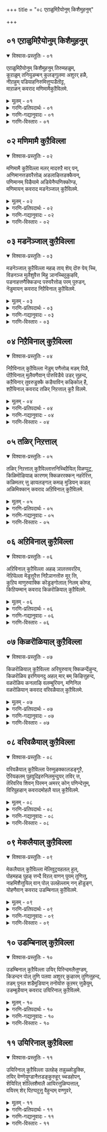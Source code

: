 +++
title = "०८ एऱाळुमिऱैयोनुम् किशैमुहनुम्"

+++


## ०१ एऱाळुमिऱैयोनुम् किशैमुहनुम्

<details open><summary>विश्वास-प्रस्तुतिः - ०१</summary>

एऱाळुमिऱैयोनुम् किशैमुहनुम् तिरुमहळुम्,  
कूऱाळुम् तनियुडम्बन् कुलङ्गुलमा अशुरर् हळै,  
नीऱाहुम् पडियाहनिरुमित्तुप्पडैतॊट्ट,  
माऱाळन् कवराद मणिमामैकुऱैविलमे.
</details>

<details><summary>मूलम् - ०१</summary>

एऱाळुमिऱैयोनुम् किशैमुहनुम् तिरुमहळुम्,  
कूऱाळुम् तनियुडम्बन् कुलङ्गुलमा अशुरर् हळै,  
नीऱाहुम् पडियाहनिरुमित्तुप्पडैतॊट्ट,  
माऱाळन् कवराद मणिमामैकुऱैविलमे.
</details>

<details><summary>गरणि-प्रतिपदार्थः - ०१</summary>

एऱु आळुम् इऱैयोनुम् = ऎत्तन्नु वाहनवागि उळ्ळ नायकनू,तिशै मुहनुम् = दिक्कुगळिगॆ मुखगळुळ्ळवनू, तिरुमहळुम् = लक्ष्मीदेवियू, कूऱु = भागमाडिकॊण्डन्तॆ, आळुम् = निर्वाहमाडुव, तनि उडम्बन् = परिपूर्णवाद \(विलक्षणवाद\) देहवुळ्ळवनु \(रूपवुळ्ळवनु\), कुलम् कुलम् आ = वंशवंशवागि, अशुरर् हळै = असुररन्नु, नीऱाहुम् पडियाह् = बूदियागुवन्तॆ, निरुमित्तु = सङ्कल्पिसि, पडै तॊट्ट = आयुधवन्नु तॊट्टिरुव, माऱु आळन् = \(अवरन्नु\) ऎदुरिसुव सर्वेश्वरन, कवराद = आशिसद, मणिमामै = सुन्दरवाद रूपबण्णगळल्लि, कुऱैवु = कॊरतॆ, इलमे = इल्लदवरागिद्देवॆ. 
</details>

<details><summary>गरणि-गद्यानुवादः - ०१</summary>

ऎत्तन्नु वाहनवागि उळ्ळ नायकनू, दिक्कुगळिगॆ मुखवुळ्ळवनू, लक्ष्मीदेवियू, भागमाडिकॊण्डन्तॆ निर्वहिसुव विलक्षण परिपूर्णस्वरूपियु. वंशवंशवागि असुररन्नु बूदियागुवन्तॆ सङ्कल्पिसि, आयुधवन्नु कॊट्टिरुव, अवरन्नॆदुरिसुव सर्वेश्वरन आशिसिद रूपबण्णगळल्लि कॊरतॆ इल्लदवरागिद्देवॆ. 
</details>

<details><summary>गरणि-विस्तारः - ०१</summary>

इल्लि भगवन्तन अपरूपवाद स्वरूप स्वभावगळन्नु तिळिसुवुदल्लदॆ, अवन अवतार वैशिष्ट्यवन्नू अवुगळ उद्देशवन्नू सूचिसलागुत्तदॆ. 

वृषभवाहननाद शङ्करनिगॆ सर्वेश्वरनु तन्न देहद बलभागवन्ने नीडिद्दानॆ. दिक्कुगळिगॆ मुखविरुववनु चतुर्मुख ब्रह्म, सर्वेश्वरन नाभियल्लि उद्भविसिद कमलद हूविनल्लि ब्रह्मनिगॆ वास, पाल्गडलल्लि कमलद हूविनल्लि हुट्टिद लक्ष्मीदेविगॆ स्वामियु तन्न वक्षदल्ले स्थळमाडिकॊट्टिद्दानॆ. हीगॆ सृष्टिकर्तनाद ब्रह्मनिगू, लयकर्तनाद शिवनिगू, सर्वसम्पत्करियाद लक्ष्मिदेविगू सर्वेश्वरन स्वरूपदल्ले स्थळ. अवन देहवन्नु अवरु भागमाडिकॊण्डु स्वस्थरागि वासिसुत्तारॆ. ऎल्लरन्नू ऒळगॊण्ड अवन रूप अत्यन्त विलक्षणवागि, आकर्षकवागि, परिपूर्णवागिदॆ. 

सर्वेश्वरनु पञ्चदिव्यायुधगळन्नु धरिसिद्दानॆ. पाञ्चजन्यवॆम्ब शङ्ख, सुदर्शनवॆम्ब चक्र, कौमोदकी ऎम्ब गदॆ, नन्दक ऎम्ब खड्ग, मत्तु शार्ज्गवॆम्ब बिल्लु – इवे आ पञ्चायुधगळु, दुष्टराद असुरर कुलवन्ने बुडमट्ट नाशमाडुवुदे उद्देश. 

दुष्टनिग्रहक्कागि भगवन्तनु नानारूपगळन्नु धरिसिदनु. अवुगळॆल्लवू आश्चर्याद्भुत विषयगळिन्द \(प्रसङ्गगळिन्द\) तुम्बि मॆरॆयुत्तवॆ. सर्वेश्वरन रूपवन्नू बण्णवन्नू ई कारणदिन्दले इदे ऎन्दु हेळुवुदक्कॆ आगुवुदिल्ल. अवनु समयक्कॆ तक्कन्तॆ अवतरिसिद रूपगळू आशिसिद बण्णगळू हेरळवागिवॆ. अवक्कॆ याव कॊरतॆयू इल्ल.
</details>

## ०२ मणिमामै कुऱैविल्ला

<details open><summary>विश्वास-प्रस्तुतिः - ०२</summary>

मणिमामै कुऱैविल्ला मलर् मादरुऱै मार् पन्,  
अणिमानत्तडवरैत्तोळ् अडलाऴित्तडक्कैयन्,  
पणिमानम् पिऴैयामे अडियेनैप्पणिक्कॊण्ड,  
मणिमायन् कवराद मडनॆञ्जाल् कुऱैविलमे.
</details>

<details><summary>मूलम् - ०२</summary>

मणिमामै कुऱैविल्ला मलर् मादरुऱै मार् पन्,  
अणिमानत्तडवरैत्तोळ् अडलाऴित्तडक्कैयन्,  
पणिमानम् पिऴैयामे अडियेनैप्पणिक्कॊण्ड,  
मणिमायन् कवराद मडनॆञ्जाल् कुऱैविलमे.
</details>

<details><summary>गरणि-प्रतिपदार्थः - ०२</summary>

मणि = हॊळॆयुव \(सुन्दरवाद\), मामै = रूपबण्णगळिगॆ, कुऱैवु = कडमॆ, इल्ला = इल्लद, मलर् मादर् = हूविनल्लि, हुट्टिद लक्ष्मीदेवियु, उऱै = वासिसुव, मार् पन् = ऎदॆयुळ्ळवनू, अणि = सुन्दरवागि, मानम् = घनतॆगॆ तक्क, तड = दीर्घवाद, वरै = \(बॆट्टवाद हागॆ\) बलिष्ठवाद,तोळ् = तोळुगळुळ्ळवनू, अडल् आऴि = तीक्ष्णवाद \(समर्थवाद\) चक्रायुधवन्नुळ्ळ, तड = दॊड्ड \(विशालवाद\), कैयन् = कैउळ्ळवनू, पणि मानम् = कैङ्कर्यकार्यवु, पिऴैयामे = तप्पदहागॆ, अडियेनै = दासनन्नु \(नन्नन्नु\), पणिक्कॊण्डु = किङ्करनन्नागि माडिकॊण्डु, मणिमायन् = बॆळगुव आश्चर्यकारियन्नु \(सर्वेश्वरनन्नु\), कवराद = आशिसद, मद = कृत्रिमविल्लद \(शुद्धवाद\), नॆञ्जाल् = मनस्सिनिन्द कूडि, कुऱैवु इलमे = कॊरतॆ इल्लदवरागिद्देवॆ. 
</details>

<details><summary>गरणि-गद्यानुवादः - ०२</summary>

हॊळपु सौन्दर्यगळ रूपबण्णगळिगॆ कॊरतॆयिल्लद हूविनल्लि हुट्टिद लक्ष्मीदेवियु नित्यवासमाडुव ऎदॆयुळ्ळवनू, सुन्दरवू घनतॆगॆ तक्कद्दू दीर्घवू बॆट्टद हागॆ बलिष्ठवाद तोळुगळन्नुळ्ळवनू, तीक्ष्णवाद \(समर्थवाद\) चक्रायुधवन्नुळ्ळ दॊड्ड कैयुळ्ळवनू, \(तनगॆ\) कैङ्कर्यकार्यवु तप्पद हागॆ दासनाद नन्नन्नु किङ्करनन्नागि माडिकॊण्डु बॆळगुव आश्चर्यकारियाद सर्वेश्वरनन्नु आशिसद कृत्रिमविल्लद \(शुद्धवाद\) मनस्सिनिन्द कूडि, कॊरतॆयिल्लदवरागिद्देवॆ. 
</details>

<details><summary>गरणि-विस्तारः - ०२</summary>

“मणिमामै...............मार् बन्” – लक्ष्मीदेवि साक्षात् नित्यसुन्दरि. सुकुमार्‍अ शरीर. हॊळपु तुम्बिद मै. याव रीतियल्लू सौन्दर्यदल्लि कॊरतॆयिल्लद आकॆ नित्यवासमाडलु भगवन्तनु तन्न वक्षस्थळवन्ने अनुकूलमाडि कॊट्टिद्दानॆ. अदू सह सौकुमार्य यौवनगळिन्द तुम्बिदॆ. 

“अणि मानत्तडवरैत्तोळ्” – लक्ष्मीदेविगॆ आश्रयवित्तु आधारवागिरुव भगवन्तन तोळुगळु सुन्दरवू, बलिष्ठवू, दीर्घवू, घनतॆगॆ तक्कवू आगिवॆ. 

“अडलाऴि तडकैयन्” – भगवन्तन कैयल्लि चक्रायुधविदॆ. अदु बलिष्ठवादद्दु. हॊळपुळ्ळद्दु. तीक्ष्णवाद धारॆगळुळ्ळद्दु. अदक्कॆ तक्क भगवन्तन कैगळु शक्तिपूर्णवागि, दॊड्डदागि \(विस्तारवागि\) इवॆ. 

“पणिमानम् पिऴैयामे” – तनगॆ नडॆसबेकाद नित्यकैङ्कर्यगळु चॊक्कवागि नडॆयबेकु. अवक्कॆ याव कॊरतॆयू उण्टागबारदु. आद्दरिन्द ई कॆलसक्कॆ तक्क योग्यराद किङ्कररन्नु भगवन्तनु कृपॆमादि आरिसिकॊळ्ळुत्तानॆ. अवरु तन्नकैङ्कर्य नडॆसलु अवकाशकॊडुत्तानॆ. 

आळ्वाररु हेळुत्तारॆ- लक्ष्मीदेवियु नित्यवास माडलु तक्क ऎदॆयन्नुळ्ळवनू, आकॆयन्नू, तन्न सृष्टियॆल्लवन्नू संरक्षणॆ माडलु तक्क बलिष्ठवू दीर्घवू आद तोळुगळन्नुळ्ळवनू ऎदुराळिगळन्नु निग्रहिसलु तक्क चक्रायुधवन्नुळ्ळवनू, तनगॆ ऒदगबेकाद नित्यकैङ्कर्यगळु तप्पदॆ ऒप्पवागि नडॆसुवन्थ उत्तमवाद किङ्किररन्नुळ्ळवनू आद भगवन्तन गुणगान माडद, अवन कैङ्कर्यमाडद अशुद्धवाद मनस्सन्नु हॊन्ददॆ इरुवुदरिन्द, नमगॆ याव कॊरतॆयू इल्ल.
</details>

## ०३ मडनॆञ्जाल् कुऱैविल्ला

<details open><summary>विश्वास-प्रस्तुतिः - ०३</summary>

मडनॆञ्जाल् कुऱैविल्ला महळ् ताय् शॆय् दॊरु पेय् च्चि,  
विडनञ्ज मुलैशुवैत्त मिहु ञानच्चिऱुकुऴवि,  
पडनाहत्तणैक्किडन्द परुवरैत्तोळ् परम् पुरुडन्,  
नॆडुमायन् कवराद निऱैविनाल् कुऱैविलमे.
</details>

<details><summary>मूलम् - ०३</summary>

मडनॆञ्जाल् कुऱैविल्ला महळ् ताय् शॆय् दॊरु पेय् च्चि,  
विडनञ्ज मुलैशुवैत्त मिहु ञानच्चिऱुकुऴवि,  
पडनाहत्तणैक्किडन्द परुवरैत्तोळ् परम् पुरुडन्,  
नॆडुमायन् कवराद निऱैविनाल् कुऱैविलमे.
</details>

<details><summary>गरणि-प्रतिपदार्थः - ०३</summary>

मडनॆञ्जाल् = अविवेकवाद मनस्सिनिन्द, कुऱैवु इल्ला = याव कॊरतॆयू इल्लदन्तॆ, महळ् ताय् शॆय्दु = तायियन्तॆ वेषधरिसिदवळाद, ऒरु पेय् च्चि = ऒब्ब राक्षसिय, विडम् नञ्जम् = क्रूरविषद, मुलै = मॊलॆयन्नु, शुवैत्त = आशॆयिन्द उण्ड, मिहञानम् = अपरिमितज्ञानद \(परिपूर्णज्ञानद\), शिऱु कुऴवि = हॆडॆबिच्चिद सर्पद, अणै= हासुगॆयल्लि, किडन्द = पवडिसिद, परुवरैत्तोळ् = दॊड्ड बॆट्टद हागिरुव तोळुगळुळ्ळवनू, परम् पुरुडन् = पुरुषोत्तमनॆन्दु प्रसिद्धिपडॆदवनू \(परमपुरुषनू\), नॆडुमायन् = अत्यन्त आश्चर्यकारियन्नु कवराद = आशिसद, निऱैविनाल् = दृडमनस्सिनिन्द \(परिपूर्णतॆयिन्द\), कुऱैवु इलमे = कॊरतॆ इल्लदवरागिद्देवॆ. 
</details>

<details><summary>गरणि-गद्यानुवादः - ०३</summary>

अविवेकवाद मनस्सिनिन्द, याव कॊरतॆयू इल्लदन्तॆ, तायियन्तॆ वेषधरिसिदवळाद ऒब्ब राक्षसिय क्रूर विषद मॊलॆयन्नु बिच्चिद सर्पद हासुगॆयल्लि पवडिसिद दॊड्ड बॆट्टद हागिरुव तोळुगळुळ्ळवनू, पुरुषोत्तमनॆन्दु हॆसरु पडॆदवनू, अत्यन्त आश्चर्यकारियादवनन्नु आशिसद दृढमनस्सिनिन्द कॊरतॆ इल्लदवरागिद्देवॆ. 
</details>

<details><summary>गरणि-विस्तारः - ०३</summary>

“मडनॆञ्जाल्..............कुऴवि’ – ऎम्ब पाशुरदऎरडु सालुगळल्लि ’पूतनि’य वृत्तान्तवन्नुहेळलागुत्तदॆ. इदु भगवन्तन कृष्णावतारद ऒन्दु आश्चर्यकारक प्रसङ्ग. श्रीकृष्णनु इन्नू ऎरडु तिङ्गळ हसुगूसु बन्दळु नन्दगोकुलक्कॆ ’पूतनि’ ऎम्ब राक्षसि. ऎळॆय मक्कळिगॆ तन्न मॊलॆयन्नुणिसि, अवरन्नु कॊल्लुवुदु अवळ कॆलस, नन्दगोकुलदल्लि नन्दगोपन मनॆगॆ अवळु बन्दळु. शिशुवाद कृष्णन बळियल्लि यारू इरलिल्ल. आ समयदल्लि पूतनियु तायि यशोदॆयन्तॆ वेष मरॆसिकॊण्डळु कृष्णनन्नु कैगॆ ऎत्तिकॊण्डळु. बलु अक्करॆयिन्द ऎत्तिकॊण्डळु. आशॆयिन्द अवनिगॆ तन्न मॊलॆयन्नूडिसिदळु. अवळु नडॆसिद्दॆल्ला कृत्रिमवे. तानु तुम्ब जाणॆयॆन्दू चतुरॆयॆन्दू, कंसन आज्ञॆयन्नु सरागवागि पूर्तिगॊळिसुवळॆन्दू बगॆदळु. आदरॆ, अवळ योचनॆयल्लि अविवेकदिन्द तुम्बित्तु. हसुगूसादरेनु, कृष्णनु सर्वज्ञनल्लवे? ज्ञानस्वरूपिये अल्लवे? अवळ कपट अवनिगॆ अरिवागदे? कृष्णनु अवळ विषद मॊलॆयन्नु आदरदिन्द स्वीकरिसिदनु. विषद हालन्नु चप्परिसुत्ता कुडिदनु. आदद्देनु? अवनु आडुत्तले उळिदनु. पूतनियु तन्न निजरूपदल्लि मग्गुलल्ले सत्तुबिद्दळु. तायि यशोदॆ बन्दळु. सत्त राक्षसियन्नू मग्गुलल्ले आटवाडुत्तिद्द शिशुवन्नू कण्डु आश्चर्यपट्टळु. गोकुलद स्त्रीयरॆल्लरू बन्दु नोडिदरु. ऎन्थ आश्चर्य\! 

“पडनाहत्तणै.................त्तोळ्” – भगवन्तन पाल्गडलल्लि शेषनन्नु हासुगॆयागि माडिकॊण्डु, पवडिसिरुव भव्यवाद रूपद विवरणॆ इदु. परमसमर्थनागि अवनु पवडिसिदरू, अवन योचनॆयॆल्लवू जगद्रक्षणॆयन्नु कुरिते. ब्रह्मादिदेवतॆगळू, महर्षिगळू, मुन्ताद ऎल्ल मेलणलोकदवरू भगवन्तनल्लि तम्म कष्टगळन्नु हेळिकॊण्डु रक्षणॆयन्नु केळुत्तिद्दाग, भगवन्तनु पवडिसिरुव हागॆये अवर सङ्कटगळन्नु निवारिसुव उपायगळन्नु सूचिसि, अवरनन्नुग्रहिसुवनु. 

“परम पुरुडन्” – भगवन्तनु ’पर’दल्लिद्दरू, अवनन्नु पुरुषोत्तमनॆन्दु करॆसिकॊळ्ळुत्तावॆ. अवनन्नु ऎल्ल चेतनरूआशिसि, प्रेमिसि, अवनॊडनॆ कूडिकॊळ्ळुवुदॊन्दे अवरिगॆल्ल मुख्य कर्तव्यवॆन्दु तिळिदु आ दिशॆयल्लि ऎडॆबिडदन्तॆ प्रयत्निसुत्तारॆ. ई कारणदिन्द भगवन्तनु ’परम पुरुष’, ’पुरुषोत्तम’, ऎन्निसिकॊळ्ळुत्तानॆ. 

“नॆडुमायन्” – अत्यन्त आश्चर्याद्भुत कार्यगळल्लि सर्वेश्वरनु अद्वितीयनु, अन्थ कार्यगळु लॆक्कविल्लदष्टिवॆ. समुद्रमथनमाडुवुदरल्लि हन्तहन्तक्कु आश्चर्यवॆ, अद्भुतवे\! हिरण्याक्ष हिरण्यकशिपुगळ संहारदल्लि, रावण कुम्भकर्णर संहारदल्लि, राक्षसकुलवन्ने नाशमाडुवुदरल्लि, मुन्ताद इन्नू नानाअवतार कार्यगळल्लि भगवन्तनन्नु मीरिसुववरे इल्ल. 

आळ्वाररु हेळुत्तारॆ- पर, विभवादि नानास्वरूपगळल्लि शोभिसुव परिपूर्ण ज्ञानस्वरूपियन्नु बिडदॆ आशिसुव दृढमनस्सन्नुळ्ळवराद भक्तराद्दरिन्द, नमगॆ बेराव कॊरतॆयू इल्ल.
</details>

## ०४ निऱैविनाल् कुऱैविल्ला

<details open><summary>विश्वास-प्रस्तुतिः - ०४</summary>

निऱैविनाल् कुऱैविल्ला नॆडुम् पणैत्तोळ् मडम् पिन्नै,  
पॊऱैयिनाल् मुलैयणैवान् पॊरुविडैये उडर् त्तुहन्द,  
कऱैयिनार् तुवरुडुक्कै कडैयाविन् कऴिकोल् है,  
शऱैयिनाल् कवराद तळिर् निऱत्ताल् कुऱै विलमे.
</details>

<details><summary>मूलम् - ०४</summary>

निऱैविनाल् कुऱैविल्ला नॆडुम् पणैत्तोळ् मडम् पिन्नै,  
पॊऱैयिनाल् मुलैयणैवान् पॊरुविडैये उडर् त्तुहन्द,  
कऱैयिनार् तुवरुडुक्कै कडैयाविन् कऴिकोल् है,  
शऱैयिनाल् कवराद तळिर् निऱत्ताल् कुऱै विलमे.
</details>

<details><summary>गरणि-प्रतिपदार्थः - ०४</summary>

निऱैविनाल् = परिपूर्णतॆयिन्द, कुऱैवु इल्ला = याव कॊरतॆयू इल्लद, नॆडु = उद्दनाद, पणै = सरळवाद, तोळ् = तोळुगळ, मडम् = अरितू अरियदन्तिरुव, पिन्नै = नप्पिन्नैदेविय, पॊऱैयिनाल् = सहन शक्तिगळिन्द, मुलै अणैवान् = मॊलॆगळ मेलॆ पवडिसुव कारणदिन्द, पॊरुविडै एऴुम् =होराडतक्क ऎत्तुगळु \(गूळिगळु\) एळन्नू, आदर् त्तु = अडगिसि \(कट्टिहाकि\), उहन्द = हर्षिसिदवनू, कऱैयिन् = कलॆगळिन्द, आर् = तुम्बिरुव, तुवर् उडुक्कै = मासिद \(मण्णु बण्णद\) बट्टॆगळिन्द, कडैय = कडॆयल्लि बरुव, आविन् = हसुविन, कऴिकोल् = शिक्षणकोलन्नु, कै = कैयल्लि उळ्ळवनू, शऱैयिनार् = तन्न रक्षणॆगॆ बेरॆ यारन्नूआश्रयिसदवनू, आद सर्वेश्वरनन्नु, कवराद = आशिसद, तळिर् निऱत्तल् = ऎळॆचिगुरिन बण्णदिन्द,कुऱैवु इलमे= कॊरतॆ इल्लदवरागिद्देवॆ. 
</details>

<details><summary>गरणि-गद्यानुवादः - ०४</summary>

परिपूर्णतॆयिन्द याव कॊरतॆयू इल्लद, उद्दनाद मत्तु सरळवाद तोळुगळ, अरितू अरियदन्तिरुव नप्पिन्नैदेविय सहनशक्तिगळिन्द कूडिद मॊलॆगळ मेलॆ पवडिसुव कारणदिन्द होराडतक्क एळुगूळिगळन्नु अडगिसि \(कट्टिहाकि\) हर्षिसिदवनू, कलॆगळिन्द तुम्बिरुव मण्णुबण्ण्द \(मासिद\) बट्टॆगळिन्द कडॆयल्लि बरुव आकळिन शिक्षण कोलन्नु कैयल्लि उळ्ळवनू, तन्न रक्षणॆगॆ बेरॆ यारन्नू आश्रयिसदवनू आद सर्वेश्वरनन्नु आशिसद ऎळॆचिगुरिन बण्णदिन्द कॊरतॆ इल्लदवरागिद्देवॆ. 
</details>

<details><summary>गरणि-विस्तारः - ०४</summary>

पाशुरद मॊदल ऎरडु सालुगळु नप्पिन्नैदेविय \(नीळादेविय सत्यॆ ऎम्बाकॆय\) देहसौन्दर्यवन्नू, आकॆयन्नु मदुवॆयागलु श्रीकृष्णनु नडॆसिद साहसवन्नू हेळलागुत्तदॆ. कुम्भ ऎम्ब गोवळराजन मगळु सत्यॆ ऎम्बवळु. अवळु अतिशयसुन्दरि. अवळन्नु मदुवॆयागुववरु तानु कॊब्बिसि बॆळॆसिरुव एळुगूळिगळन्नु ऒब्बने ऎदुरिसि कट्टिहाकबेकॆम्बुदु वीर्यशुल्क. श्रीकृष्णनु अल्लिगॆ होगि, एळु ऎत्तुगळन्नू कट्टिहाकि, सत्यॆयन्नु मदुवॆयाद ऎम्बुदु कतॆ. भगवन्तनु सर्वसमर्थनॆन्दु हेळुवुदु इदु.

पाशुरद मूरने नाल्कने सालुगळल्लि भगवन्तनु गोवळनागि सञ्चरिसुत्तिद्द विषयद वर्णनॆ इदॆ. गोवळ बालकर जॊतॆयल्लि गोवुगळन्नु मेयिसलु श्रीकृष्णनू होगुत्तिद्दनु. आ बालकर हागॆये अवनू मासिद मण्णुबट्टॆगळन्नु उट्टुतॊट्टु माडुत्तिद्दनु. \(उडुत्तलू तॊडुत्तलू इद्दनु\). अवन कैयल्लि ऒन्दु कोलु दनगळ मन्दॆयिन्द दूरसरिदु हिन्दुबिद्दिद्द तुण्टसोमारि दनगळिगॆ चुरुकु माडलु अदु – शिक्षिसुव कोलु. आदरॆ, बालकने आगिद्दरू सह, तनगॆ याव भयवू इल्लदन्तॆयू, यार रक्षणॆयू तनगॆ बेडवॆन्दू तोरिसुवन्तॆ निर्भयवागि काडिनल्लि ओडाडुत्तिद्दनॆन्दू विवरणॆ कॊडुवुदु ई ऎरडु सालुगळु. 

आळ्वाररु हेळुत्तारॆ- सर्वसमर्थनू, ऎल्लर रक्षणॆय भारवन्नु वहिसिकॊण्डवनू, \(सर्वरक्षकनू\) मत्तु ऎळॆय चिगुरिनन्तॆ आकर्षकवाद मैबण्णवुळ्ळवनू आद भगवन्तनन्नु कुरित आशॆयल्लि नमगॆ याव कॊरतॆयू इल्ल.
</details>

## ०५ तळिर् निऱत्ताल्

<details open><summary>विश्वास-प्रस्तुतिः - ०५</summary>

तळिर् निऱत्ताल् कुऱैविल्लात्तनिच्चिऱैयिल् विळप्पुट्र,  
किळिमॊऴियाळ् कारणम् क्किळररक्कन् नहरॆरित्त,  
कळिमलर् त्तु ऴायलङ्गल् कमऴ् मुडियन् कडल्  
अळिमिक्कान् कवराद अऱिविनाल् कुऱैविलमे.
</details>

<details><summary>मूलम् - ०५</summary>

तळिर् निऱत्ताल् कुऱैविल्लात्तनिच्चिऱैयिल् विळप्पुट्र,  
किळिमॊऴियाळ् कारणम् क्किळररक्कन् नहरॆरित्त,  
कळिमलर् त्तु ऴायलङ्गल् कमऴ् मुडियन् कडल्  
अळिमिक्कान् कवराद अऱिविनाल् कुऱैविलमे.
</details>

<details><summary>गरणि-प्रतिपदार्थः - ०५</summary>

तळिर् निऱत्ताल् = तळिरिन \(ऎळॆय चिगुरिन\) बण्णदिन्द \(सुन्दरवागि\), कुऱैवु इल्ला = याव कॊरतॆयू इल्लद, तनि = श्रेष्ठवाद \(पूर्णवाद\), शिऱैयिल् = कोटॆयल्लि, विळप्पु उट्र = बहळ प्रसिद्धवाद, किळिमॊऴियाळ् = गिळिय मातिनवळ, कारणम् आ = कारणवागि, किळर् अरक्कन् = क्रूरराक्षसन, नहर् = नगरवन्नु, ऎरित्त = उरिसिद, कळिमलर् = मधुविनिन्दलू परिमळदिन्दलू कूडिद हूविन, तुऴाय् = तुलसिय, अलङ्गल् = मालॆयिन्द, कमऴ् = परिमळिसुव, मुडियान् = किरीटवन्नुळ्ळवनू, कडल् ज्ञालत्तु = कडलु सुत्तुवरिद भूमण्डलदल्लि, अळिमिक्कान् = अत्यन्त प्रियनाद, स्वामियन्नु, कवराद = आशिसद, अऱिविनाल् = तिळिवळिकॆयिन्द, कुऱैवु इलमे = कॊरतॆयिल्लदवनागिद्देनॆ. 
</details>

<details><summary>गरणि-गद्यानुवादः - ०५</summary>

ऎळॆय चिगुरिन बण्णदिन्द \(सौन्दर्यदल्लि\) कॊरतॆयिल्लद पूर्णवाद \(प्रबलवाद\) कोटॆयल्लि बहळ प्रसिद्धवाद गिळिय मातिनवळ कारणवागि क्रूरराक्षसन नगरवन्नु उरिसिदवनू, मधुविनिन्दलू हूविनिन्दलू कूडिद तुलसिय मालॆयिन्द परिमळिसुव किरीटवन्नुळ्ळवनू, कडलिनिन्द सुत्तल्पट्ट भूमण्डलदल्लि अत्यन्त प्रियनू आद स्वामियन्नु आशिसद तिळिवळिकॆयिन्द कॊरतॆयिल्लदवरागिद्देवॆ. 
</details>

<details><summary>गरणि-विस्तारः - ०५</summary>

“तळिर् निऱत्ताल्......................किळिमॊऴियाळ् कारणम् आ” – इदु सीतादेवियन्नु कुरित सुन्दरवाद वर्णनॆ. आकॆय देह कान्ति सॊगसाद ऎळॆय चिगुरिनन्तॆ हॊळपु कोमलतॆयिन्द कूडिद्दु, याव रीतियल्लू \(स्वल्पवू\) कुन्दुकॊरतॆ इल्लद परिपूर्णसौन्दर्य अदु. आकॆ इरुव कोटॆ ऎल्ल विधदल्लू सुभद्रवादद्दु. प्रसिद्धवादद्दु, आकॆय बायल्लि गिळिय बायल्लि हॊरडुवन्तॆ “राम, राम” ऎम्ब मातु ऎडॆबिडदन्तॆ नडॆयुत्तिरुत्तदॆ. आकॆय कारणवागि नडॆदद्दु? 

“किळर् अरक्कन् नहल् ऎरित्त” – आकॆयन्नु सॆरॆयल्लिट्टवनु कडुक्रूर राक्षस – रावणासुर. अवन अन्गर – लङ्कापट्टण. अदन्नु श्रीरामवतारियाद भगवन्तनु सुट्टुबूदि माडिदनु. 

“कळिमलर् तुऴाय् अलङ्गल् कमळ् मुडियान्” – श्रीरामनु तलॆयल्लि तुलसिय दण्डॆयन्नु मुडिदिद्दानॆ. आ तुलसिमधुविनिन्द तुम्बिद हूविनिन्द कूडिद्दु. परिमळिसुवन्थाद्दु. 

“कडल् ञालत्तु अळिमिक्कान्” – कडलिनिन्द सुत्तुवरिदिरुव ई भूमण्डलदल्लि श्रीरामन हॆसरु सुप्रसिद्ध. अदन्नु जपिसुवुदु जनक्कॆ बहळ आशॆ. 

आळ्वाररु हेळुत्तारॆ- अत्यन्त सुभद्रवाद कोटॆयुळ्ळ लङ्कापट्टणदल्लि सॆरॆवासवन्ननुभविसुव परमसुन्दरियू पतिपरायणॆयू आद सीतादेविय निमित्तवागि, लङ्कापट्टणवन्ने सुट्टुभस्ममाडिद भूमण्डलदल्लॆल्ला अत्यन्त प्रियनाद तलॆयल्लि परिमळतुम्बिद तुलसिय दण्डॆयन्नु मुडिदिरुव श्रीरामनन्नु आशिसुव तिळिवळिकॆयिन्द नावु पूर्णरागिद्देवॆ.
</details>

## ०६ अऱिविनाल् कुऱैविल्ला

<details open><summary>विश्वास-प्रस्तुतिः - ०६</summary>

अऱिविनाल् कुऱैविल्ला अहळ् ञालत्तवरऱिय,  
नॆऱियॆल्ला मॆडुत्तुरैत्त निऱैञानत्तॊरु मूर् त्ति,  
कुऱिय माणुरुवाक्कि कॊडुङ्गोलाल् निलम् कॊण्ड,  
किऱियम्मान् कवराद किळरॊळियाल् कुऱैविलमे.
</details>

<details><summary>मूलम् - ०६</summary>

अऱिविनाल् कुऱैविल्ला अहळ् ञालत्तवरऱिय,  
नॆऱियॆल्ला मॆडुत्तुरैत्त निऱैञानत्तॊरु मूर् त्ति,  
कुऱिय माणुरुवाक्कि कॊडुङ्गोलाल् निलम् कॊण्ड,  
किऱियम्मान् कवराद किळरॊळियाल् कुऱैविलमे.
</details>

<details><summary>गरणि-प्रतिपदार्थः - ०६</summary>

अऱिविनाल् = तिळिवळिकॆयल्लि, कुऱैवु इल्ला = कॊरतॆये इल्लद, अहल् ञालत्तवर् = विस्तारवाद भूलोकदवरु, अऱिय = तिळियुवन्तॆ, नॆऱि ऎल्लाम् = ऎल्ला नीति उपायगळन्नू, ऎडुत्तु उरैत्त = ऎत्ति विवरिसिद, निऱै ञानत्तु = परिपूर्णज्ञानियाद, ऒरु = अपरूपवाद, मूर् त्ति = मूर्तियाद, कुऱिय = कुळ्ळनाद, माण् उरु आक्कि = ब्रह्मचारिय रूपवन्नु तळॆदु, कॊडुकोलाल् = विलक्षणवाद उपायदिन्द, निलम् कॊण्ड = भूमण्डलवन्नु तन्नदागि माडिकॊण्ड, किऱि = चतुरनाद \(उपायवन्नरितवनाद\), अम्मान् = स्वामियन्नु, कवराद = आशिसद, किळर् ऒळियाल् = अतिशय लावण्याल्लि, कुऱैवुइलमे= कॊरतॆ इल्लदवरागिद्देवॆ. 
</details>

<details><summary>गरणि-गद्यानुवादः - ०६</summary>

तिळिवळिकॆयल्लि कॊरतॆये इल्लद भूलोकदवरु अरितुकॊळ्ळुवन्तॆ ऎल्ला नीति नियमगळन्नू ऎत्ति विवरिसिद परिपूर्णज्ञानद साटियिल्लद मूर्तियाद कुळ्ळ ब्रह्मचारिय रूपवन्नु तळॆदु, विलक्षणवाद उपायदिन्द भूमण्डलवन्नु तन्नदागि माडिकॊण्ड उपायज्ञनाद स्वामियन्नु आशिसद अतिशय लावण्यदल्लि कॊरतॆ इल्लदवरागिद्देवॆ. 
</details>

<details><summary>गरणि-विस्तारः - ०६</summary>

इदु बलु सुन्दरवाद पाशुर. परमात्मनु अळवडिसिकॊळ्ळूव समयोचितवाद विलक्षणवाद उपायगळन्नु कुरितु बहळ सॊगसागि इल्लि हेळलागिदॆ. 

“अऱिविनाल् कुऱैविल्ला अहल् ञालत्तवर्” – भूलोकवासिगळु तावे महाज्ञानिगळॆन्दू, तम्म तिळिवळिकॆगॆ कॊरतॆये इल्लवॆन्दू, तमगॆ तिळियद्दु इल्लवे इल्लवॆन्दू बीगतक्कवरु. अष्टु हॆच्चिन ’अहं’ उळ्ळवरु. ई मातिगॆ उत्तम निदर्शनवो ऎम्बन्तॆ इद्दवनु बलिचक्रवर्ति. क्रमबद्धवागि यागगळन्नु माडुत्तले तानु मूरु लोकगळन्नू पडॆदुकॊण्डु बिडुवॆनॆम्बुदु अवन हॆम्मॆय उद्देश. 

“अऱिय नॆऱियॆल्लाम् ऎडुत्तु उरैत्त” – अन्थ बलिचक्रवर्तियू इतररू अरितुकॊळ्ळुवन्तॆ, शास्त्रबद्धवाद नीतिनियमगळन्नु ऎत्तिकॊण्डु तिळियहेळिदवनु भगवन्त. 

“निऱैञानत्तॊरु मूर् त्ति” – भगवन्तनु परिपूर्ण ज्ञानस्वरूपिये. 

“कुऱिय माण् उरु आक्कि कॊडुङ्गोलाल् निलम् कॊण्ड किऱि अम्मान्” – भगवन्तनु समयोचितवाद रूपवन्नू मातन्नू बळसिकॊण्डु भूलोकवन्ने तन्नदागि माडिकॊण्डवनु भगवन्त. 

“कॊडुङ्कोलाल् निलम् कॊण्ड” – भगवन्तनु हेळिद ज्ञानबोधनॆ साटियिल्लद्दु. अवनिगू बलिचक्रवर्तिगू नडॆस सम्भाषणॆयल्लि ज्ञानबोधनॆ परिपूर्णवागिदॆ. विपुलवाद विवरणॆगॆ अदु ऎडॆकॊडुत्तदॆ. सम्भाषणॆ हीगिदॆ. 

बलि- हे ब्रह्मन् त्वम् कः? – ऎलै ब्राह्मण, नीनु यारु?

भगवन्त- ’अपूर्व’ – अपरूपवादवनु. \(नन्नहागॆ इन्नॊब्बनिल्लदवनु\)

बलि- ’तव वसतिः क्व’? – निन्न वसति यावुदु? \(नीनिरुवुदॆल्लि\) 

भग- ’या अखिला ब्रह्मसृष्टिः’ – ऎल्ला ब्रह्मसृष्टियल्लू.

बलि- ते त्राता कः?’ – निन्न रक्षक यारु? 

भग- ’अनाथः’ – ननगॆ रक्षकरे इल्ल – नानु अनाथ.

बलि- ’तव जनकः क्व’? – निन्न तन्दॆ यारु?

भग- ’तातम् नैव स्मरामि’ – तन्दॆयारॆन्दु ननगॆ नॆनपिल्ल.

बलि- ’ते किम् अभीष्टम् ददामि? – निनगॆ याव कोरिकॆयन्नु कॊडलि? 

भग- ’त्रियद परिमिताभूमिः’- मूरु हॆज्जॆगळष्टु नॆल. 

आळ्वाररु हेळुत्तारॆ- नम्म समान तिळिदवरु इल्लवॆम्ब बलिचक्रवर्तिय मुन्दॆ, सर्वज्ञनाद भगवन्तनु कुळ्ळ विलक्षण सुन्दरनाद ब्रह्मचारियागि वेषमरॆसिकॊण्डु बन्दु, नीतिनियमगळन्नु निरूपिसि, अवनिन्द उपायवागि भूमण्डलवन्ने तन्नदागि माडिकॊण्ड भगवन्तन सॊबगिन अरिविनल्लि नमगॆ याव कॊरतॆयू इल्ल.
</details>

## ०७ किळरॊळियाल् कुऱैविल्ला

<details open><summary>विश्वास-प्रस्तुतिः - ०७</summary>

किळरॊळियाल् कुऱैविल्ला अरियुरुवाय् क्किळर्न्दॆऴुन्द,  
किळरॊळिय इरणियनदु अहल् मार् बम् किऴित्तुहन्द,  
वळरॊळिय कनलाऴि वलम्बुरियन्, मणिनिल  
वळरॊळियान् कवराद वरिवळैयाल् कुऱैविलमे.
</details>

<details><summary>मूलम् - ०७</summary>

किळरॊळियाल् कुऱैविल्ला अरियुरुवाय् क्किळर्न्दॆऴुन्द,  
किळरॊळिय इरणियनदु अहल् मार् बम् किऴित्तुहन्द,  
वळरॊळिय कनलाऴि वलम्बुरियन्, मणिनिल  
वळरॊळियान् कवराद वरिवळैयाल् कुऱैविलमे.
</details>

<details><summary>गरणि-प्रतिपदार्थः - ०७</summary>

किळर् ऒळियाल् = उक्किहरियुव तेजस्सिनिन्द, कुऱैवु इल्ला = कॊरतॆयिल्लद, अरि उरुवाय् = नरसिंहरूपियागि, किळर्न्दु ऎऴुन्द = सीळि बन्द \(नुग्गि बन्द\), किळर् ऒळिय = अतिशयवाद तेजस्सिन, इरणियनदु = हिरण्यकशिपुविन, अहल् मार् बम् = विस्तारवाद ऎदॆयन्नु, किऴित्तु = हरिदु, उहन्द = हर्षिसिदवनू, वळर् ऒळिय = बॆळॆयुत्तिरुव ज्वालॆयन्नुळ्ळ, कनल् आऴि = कॆण्डदन्तिरुव \(बॆङ्कियन्तिरुव\) चक्रायुधवन्नू, वलम्बुरियन् = बलमुरिशङ्खवन्नू उळ्ळवनू, मणि नीलम् = नीलमणियन्तॆ, वळर् ऒळियान् = बॆळगुव तेजस्सुळ्ळवनू, आद सर्वेश्वरनन्नु, कवराद = आशिसद, वरिवळैयाल् = सुन्दरवाद बळॆयिन्द, कुऱैवु इलमे \+ कॊरतॆयिल्लदवरागिद्देवॆ. 
</details>

<details><summary>गरणि-गद्यानुवादः - ०७</summary>

उक्कि हरियुव तेजस्सिनिन्द कॊरतॆयिल्लद नरसिंह स्वरूपियागि नुग्गिबन्दु, अतिशय तेजस्सिन हिरण्यकशिपुविन अगलवाद ऎदॆयन्नु हरिदु \(सीळि\) हर्षिसिदवनू, बॆळॆयुत्तिरुव ज्वालॆयन्नुळ्ळ बॆङ्कियन्तिरुव चक्रायुधवन्नू बलमुरिशङ्खवन्नू उळ्ळवनू, नीलमणियन्तॆ बॆळगुव तेजस्सुळ्ळवनू आद सर्वेश्वरनन्नु आशिसद सुन्दरवाद बळॆयिन्द कॊरतॆ इल्लदवरागिद्देवॆ. 
</details>

<details><summary>गरणि-विस्तारः - ०७</summary>

ऎन्थ समयदल्लादरू आश्रितरन्नु रक्षिसतक्कवनू, आश्रित विरोधिगळन्नु नाशमाडतक्कवनू आद भगवन्तनन्नु कुरितु इल्लि हेळलागुत्तदॆ. अवन ’नरहरि’य अवतार अदक्कॆ ऒन्दु निदर्शनविद्दन्तॆ. 

“किळरॊळियाल्.....................उहन्द” – ऎम्बुदु पाशुरद मॊदल ऎरडु सालुगळु. इवु भगवन्तन नरसिंहावतारवन्नू, हिरण्यकशिपुविन संहारवन्नू कुरितद्दु, हिरण्यकशिपु तन्न कठिणवाद तपश्शक्तियिन्द पडॆदुकॊण्ड वरगळिन्द तानु यारिन्दलू याव आयुधदिन्दलू सायुवुदिल्लवॆन्दू, तानु एनु बेकादरू माडबहुदॆन्दू बगॆदिद्दनु. हरियबद्धवैरियागि, हरिभक्तनाद तन्न मग प्रह्लादनन्नु नानारीतियल्लि हिंसिसतॊडगिदनु. कडॆगॆ, अवनु कडुकोपदिन्दलू, हरिय विषयद तुच्छभावनॆयिन्दलू कालिनिन्द ऒदॆद उक्किन कम्बदिन्दले हरियु ’नरहरि’ रूपियागि हॊरबिद्दनु. तन्न कैउगुरुगळिन्दले अवन ऎदॆयन्नु सीळिकॊन्दु हाकिदनु.

“वळरॊळि कनलाऴि वलम्बुरियान्” – श्रीहरियाद भगवन्तन कैगळल्लि शङ्ख चक्रगळिवॆ. शत्रुविन ऎदॆयन्नु नडुगिसुवन्थाद्दु शङ्ख. ऎन्थ बलिष्ठ शत्रुवे आदरू अवनन्नु तुण्डरिसि हाकुवन्थाद्दु चक्र. 

स्वामियु तन्न कै-उगुरुगळिन्दले अतिसमर्थनॆन्दु हॆसरान्त हिरण्यकशिपुवन्नु सीळिकॊल्लबहुदादरॆ, अवन कैय दिव्यायुधगळन्नु शत्रुविन मेलॆ बळसुवुदादरॆ इन्नेनु गति\! 

आळ्वाररु हेळुत्तारॆ- महाबलिष्ठनाद हिरण्यकशिपुवन्नु तन्न कैउगुरुगळिन्दले सीळि कॊल्लबहुदाद, अत्यन्त तीक्ष्णवाद दिव्यायुधगळन्नु धरिसिरुव, अत्यन्त तेजोमयनाद ’नायक’नन्नु आशिसि, भक्तिमाडि, पडॆदुकॊळ्ळुव ’नायकि’य जन्म कॊरतॆयिल्लद्दु.
</details>

## ०८ वरिवळैयाल् कुऱैविल्ला

<details open><summary>विश्वास-प्रस्तुतिः - ०८</summary>

वरिवळैयाल् कुऱैविल्ला पॆरुमुऴक्कालडङ्गूरै,  
ऎरियऴलम् पुहवूदिइरुनिलमुन्दुयर् तविर् त्त,  
तॆरिवरिय शिवन् पिरमन् अमरर् कोन् पणिन्देत्तुम्,  
विरिपुहऴान् कवरादमोहलै याल् कुऱैविलमे.
</details>

<details><summary>मूलम् - ०८</summary>

वरिवळैयाल् कुऱैविल्ला पॆरुमुऴक्कालडङ्गूरै,  
ऎरियऴलम् पुहवूदिइरुनिलमुन्दुयर् तविर् त्त,  
तॆरिवरिय शिवन् पिरमन् अमरर् कोन् पणिन्देत्तुम्,  
विरिपुहऴान् कवरादमोहलै याल् कुऱैविलमे.
</details>

<details><summary>गरणि-प्रतिपदार्थः - ०८</summary>

वरिवळैयाल् = सुन्दरवाद शङ्खदिन्द, कुऱैवु इल्ला = कॊरतॆयिल्लद, पॆरु मुऴक्काल् = भारि घोषदिन्द, अडङ्गारै = अडगिसलागदवरन्नु \(शत्रुगळन्नु\), ऎरि अविऴम् = ज्वलिसुव अग्नियन्नु, पुह = प्रवेशिसुवन्तॆ, ऊदि = शङ्खवन्नूदि, इरुनिलम् = विस्तारवाद भूमिय, मुन् = हिन्दॆ ऒन्दु कालदल्लि, तुयर् = कष्टगळन्नु, तविर् त्त = नीगिसिदवनन्नु, तॆरिवु अरिय = तिळिवरिकॆगॆ असाध्यनाद, शिवन् = शिवनू, पिरमन् = ब्रह्मनू, अमरर् कोन् = देवतॆगळ ऒडॆयनू, पणिन्दु = नमस्करिसि, एत्तुम् = स्तुतिसुव, विरि पुहऴान् = विस्तारवाद हॊगळिकॆयवनन्नु हॆच्चागि हॊगळल्पडुववनन्नु\), कवराद आशिसद, मेकलैयाल् = ऒड्याणदिन्द, कुऱैवु इलमे = कॊरतॆ इल्लदवरागिद्देवॆ. 
</details>

<details><summary>गरणि-गद्यानुवादः - ०८</summary>

हिन्दॆ, सुन्दरवाद शङ्खदिन्द, कॊरतॆयिल्लद भयङ्करवाद घोषदिन्द, शत्रुगळ नडुवॆ प्रज्वलिसुव अग्नियु प्रवेशिसुवन्तॆ, \(आ शङ्कवन्नु\) ऊदि, विशालवाद भूमिय कष्टगळन्नु नीगिसिदवनन्नु तिळिविगॆ असाध्यनाद शिवनू ब्रह्मनू इन्द्रनू नमस्करिसि स्तुतिसुव, विस्तारवाद हॊगळिकॆयुळ्ळवनन्नु आशिसद ऒड्याणदिन्द कॊरतॆ इल्लदवरागिद्देवॆ. 
</details>

<details><summary>गरणि-विस्तारः - ०८</summary>

इल्लि रुक्मिणीदेविय स्वयंवरद विवरणॆ बरुत्तदॆ. कृष्णावतार ऒन्दु वैशिष्ट्य इदु. 

रुक्मिणीदेविय स्वयंवरद विवरणॆ बरुत्तदॆ. कृष्णावतार ऒन्दु वैशिष्ट्य इदु.

रुक्मिणीदेविगॆ अण्णनॊब्ब. अवनु रुक्म. अवनिगू शिशुपालनिगू बलुस्नेह. अवरु श्रीकृष्णन शत्रुगळु. रुक्मिणियन्नु शिशुपालनिगॆ कॊट्टु मदुवॆ माडुवुदागि, मुहूर्तवन्नु रुक्मनु गॊत्तुमाडिदनु. रुक्मिणिगादरो श्रीकृष्णनल्लि अपार प्रेम. विषयवन्नु रहस्यवागि कृष्णनिगॆ मुट्टिसुत्ता, तन्नन्नु हेगादरू शत्रुविनिन्द रक्षिसि कापाडबेकॆन्दु प्रार्थिसिदळु. मदुवॆ ऎल्ला सिद्धतॆगळु नडॆदिद्दवु. कृष्णनु कॊट्ट भरवसॆयल्ले मनस्सिट्टु कादिद्दळु. मदुवॆगॆ गॊत्ताद दिन बन्तु. रुक्मिणि अन्दु तन्न कुलदैववन्नु पूजिसुवुदक्कागि, ऊरहॊरगिन देवालयक्कॆ बन्दळु. पूजॆयन्नु साङ्गवागि नडॆसिदळु. अवळु देवालयद हॊरबागिलिगॆ बरुवुदन्ने निरीक्षिसुत्तिद्द श्रीकृष्णनु, अवळन्नु तन्न रथदल्लि कुळ्ळिरिसिकॊण्डु, तन्न पाञ्चजन्यवन्नु शत्रुगळ ऎद्बिरियुवन्तॆ घोषिसि, तन्नूरिनत्त हॊरटनु. अल्लि भारि शत्रुसैन्य नॆरॆदित्तु. अदु कृष्णनन्नु ऎदुरिसितु. आग नडॆद युद्धदल्लि रुक्मनू शिशुपालनू सोतु ओडिदरु. भूभार इळियितु. ज्ञानमूर्तियाद शिवनू, ब्रह्मनू, इन्द्रनू अल्लिगॆ बन्दु श्रीकृष्णनन्नु हॊगळिदरु. कृष्ण-रुक्मिणियर विवाह नडॆयितु.

आळ्वाररु हेळुत्तारॆ- श्रीकृष्णनॊडनॆ तनगॆ मदुवॆयागबेकॆम्ब आशॆयिन्द रुक्मिणियु तन्न कुलदैववन्नु पूजिसि, हागॆ तनगॆ आगदिद्दरॆ, मदुवॆय गॊडवॆये बेडवॆन्दु प्रार्थिसिदळु. \(तनगॆ मेखलॆये बेडवॆन्दळु\). हागॆये सर्वेश्वरनन्नु बिडदॆ आशिसुव नमगॆ, अदु लभिसदिद्दरॆ, इहलोकद यावॊन्दु सन्तोषवू अलङ्कारवू बेड.
</details>

## ०९ मेकलैयाल् कुऱैविल्ला

<details open><summary>विश्वास-प्रस्तुतिः - ०९</summary>

मेकलैयाल् कुऱैविल्ला मॆलिवुट्रवहलल् हुल्,  
पोहमहळ् पुहऴ् त्तन्दै विऱल् वाणन् पुयम् तुणित्तु,  
नाहमिशैत्तुयिल् वान् पोल् उलहॆल्लाम् नन् हॊडुङ्ग,  
योहणैवान् कवराद उडम्बिनाल् कुऱैविलमे.
</details>

<details><summary>मूलम् - ०९</summary>

मेकलैयाल् कुऱैविल्ला मॆलिवुट्रवहलल् हुल्,  
पोहमहळ् पुहऴ् त्तन्दै विऱल् वाणन् पुयम् तुणित्तु,  
नाहमिशैत्तुयिल् वान् पोल् उलहॆल्लाम् नन् हॊडुङ्ग,  
योहणैवान् कवराद उडम्बिनाल् कुऱैविलमे.
</details>

<details><summary>गरणि-प्रतिपदार्थः - ०९</summary>

मे-कलैयाल् = आशॆय \(प्रेमद\) विद्यॆयल्लि, कुऱैवु इल्ला = कॊरतॆ इल्लद \(पूर्णवाद\) प्रवीणतॆयुळ्ळ\), मॆलिवु उट्र = अत्यन्त सुकुमारवाद, अहल् = विशालवाद, अल् हुल्= नितम्ब प्रदेशवन्नुळ्ळ, ओहम् महळ् = भोगक्कॆ योग्यवादवळ, पुहळ् = कीर्तिवन्तनाद, तन्दै = तन्दॆयाद, मिऱल् = बलिष्ठनाद, वाणन् = बाणासुरन, पुयम् = भुजगळन्नु, तुणित्तु = तुण्डरिसि, नाहम् मिशै = आदिशेषन मेलॆ, तुयिल् वान् पोल् = निद्रिसुवनन्तॆ, उलहु ऎल्लाम् = ऎल्ला लोकगळू, नन् हु = चॆन्नागि, ऒडुङ्ग= ऒग्गट्टिनिन्द इरलॆन्दु \(क्रमबद्धवागिरलॆन्दु\), योहु अणैवान् = उपायवन्नु चिन्तिसुववनन्नु, कवराद = आशिसद, उडम्बिनाल् = देहदिन्द, कुऱैवु इलमे = कॊरतॆ इल्लदवरागिद्देवॆ. 
</details>

<details><summary>गरणि-गद्यानुवादः - ०९</summary>

प्रेमद विद्यॆयल्लि पूर्णप्रवीणतॆयुळ्ळ अत्यन्त सुकुमारवाद नितम्बप्रदेशवन्नुळ्ळ, भोगक्कॆ योग्यवादवळ कीर्तिवन्तनाद तन्दॆयाद बलिष्ठनाद बाणासुरन भुजगळन्नु तुण्डरिसि, आदिशेषन मेलॆ निद्रिसुववनन्तॆ, ऎल्ला लोकगळू चॆन्नागि क्रमबद्धवागिरलॆन्दु उपायगळन्नु चिन्तिसुववनन्नु आशिसद देहदिन्द कॊरतॆ इल्लदवरागिद्देवॆ. 
</details>

<details><summary>गरणि-विस्तारः - ०९</summary>

“मे-कलैयाल्......................महळ्” – इल्लि हलवारु गुणगळन्नु विवरिसिरुवुदु बाणासुरन मगळाद उषॆयन्नु कुरितु. अवळु सर्वाङ्गसुन्दरि. यौवनवन्तॆ. कनसिनल्लि कण्ड अत्यन्त सुन्दरवाद अनिरुद्धनन्नु मायाविद्यॆयिन्द तन्न अन्तःपुरक्कॆ बरमाडिकॊण्डु, अवनॊडनॆ आनन्ददिन्द कालकळॆयुत्तिद्दळु. 

“पुहऴ् तन्दै............................पुयम् तुणित्तु” – उषॆय तन्दॆ बाणासुर. अवनु अमितशक्तिवन्त. अजेयवीर. उषॆगू अनिरुद्धनिगू नडॆयुत्तिद्द प्रणयद विषय अवनिगॆ तिळियितु. कूडले, अवनु अनिरुद्धनन्नु सॆरॆयल्लिट्टनु. अनिरुद्धन तातनाद श्रीकृष्णनिगॆ ई सङ्गति तिळिद कूडले, अवनु भारि सैन्यदॊडनॆ बाणासुरन नगरवाद प्राग्जोतिषपुरवन्नु मुत्तिगॆ हाकिदनु. बाणासुरनिगॆ रक्षकनागिरुवॆनॆन्दु आश्वासनॆकॊट्टिद्द रुद्रनु तन्न भारिसैन्यदॊडनॆ श्रीकृष्णनन्नु ऎदुरिसलारदॆ होदरु. बाणासुरने स्वतः युद्धक्कॆ बन्दनु. श्रीकृष्णनु तन्न चक्रायुधदिन्द बाणासुरन साविर तोळुगळन्नू ऒन्दॊन्दागि तुण्डरिसुत्ता बन्दनु. आग रुद्रनु तन्न भक्तनन्नु उळिसबेकॆन्दु बेडलु, बाणन नाल्कु तोळुगळन्नु तुण्डरिसदॆ उळिसिदनु. बाणनू सह, तन्न मगळाद उषॆयन्नु अनिरुद्धनिगॆ कॊट्टु मदुवॆ माडिदनु. ऎल्लरू सन्तोषदिन्द ऊरिगॆ हिन्तिरुगिदरु. 

“नाहमिशैत्तुयिल् वान् पोल्, उलहॆल्लाम् नन् हॊडुङ्गयो हणैवान्” – आदिशेषनन्नु हासुगॆयागि माडिकॊण्डु, भगवन्तनु निद्दॆमाडुववनन्तॆ पवडिसिद्दरू, तानु जगद्रक्षकनागि, तानु सृष्टिसिद एळु लोकगळन्नू चॆन्नागि कापाडुव उपायवन्ने योचिसुत्ता योगनिद्दॆ माडुत्तिरुववनु भगवन्त. 

आळ्वाररु हेळुत्तारॆ- यौवनसुन्दरियाद मगळाद उषॆय तन्दॆ बाणासुरन तोळुगळन्नु भगवन्तनु कत्तरिसि हाकिद भगवन्तनु आदिशेषन मेलॆ पवडिसि, योग निद्दॆयन्नु माडुवुदु तन्न सृष्टियाद एळुलोकगळन्नु रक्षिसुव विषयवन्नु कुरितु योचिसुत्तिरुत्तानॆ. अवनन्नु कूडिकॊळ्ळबेकॆन्दुआशिसद \(ई\) देहदिन्द एनु प्रयोजन?
</details>

## १० उडम्बिनाल् कुऱैविल्ला

<details open><summary>विश्वास-प्रस्तुतिः - १०</summary>

उडम्बिनाल् कुऱैविल्ला उयिर् पिरिन्दमलैत्तुण्डम्,  
किडन्दन पोल् तुणि पलवा अशुरर् कुऴारम् तुणित्तुहन्द,  
तडम् पुनल शडैमुडियान् तनॊयॊरु कूऱमर् त्तुऴैयुम्,  
उडम्बुडैयान् कवराद उयिरिनाल् कुऱैविलमे.
</details>

<details><summary>मूलम् - १०</summary>

उडम्बिनाल् कुऱैविल्ला उयिर् पिरिन्दमलैत्तुण्डम्,  
किडन्दन पोल् तुणि पलवा अशुरर् कुऴारम् तुणित्तुहन्द,  
तडम् पुनल शडैमुडियान् तनॊयॊरु कूऱमर् त्तुऴैयुम्,  
उडम्बुडैयान् कवराद उयिरिनाल् कुऱैविलमे.
</details>

<details><summary>गरणि-प्रतिपदार्थः - १०</summary>

उडम्बिनाल् कुऱैवु इल्ला = देहद विषयदल्लि कॊरतॆ इल्लदन्थ \(बलु दॊड्ड देहगळुळ्ळ\), उयिर् पिरिन्द = प्राणविल्लद, मलैतुण्डम् = बॆट्टद भागगळु, किडन्दन पोल् = बिद्दिरुव हागॆ, तुणिपल आ = अनेक तुण्डुगळागि, अशुरर् कुऴाम् = असुरर कूटगळन्नु, तुणित्तु उहन्द = तुण्डरिसि हर्षिसिद, तडम् पुनल् = विस्तारवाद नदियन्नु, शडै मुडियान् = जडॆयल्लि कट्तिहाकिदवनिगॆ तनि = प्रत्येकवाद, और् = कूऱु = भागवागि, अमर् त्तु = उण्टुमाडि, उऱैयुम् = वासिसुवन्थ, उडम्बु = देहवन्नु, उडैयान् = उळ्ळवनन्नु, कवराद = आशिसद, उयिरिनाल् = आत्मनिन्द, कुऱैवु इलमे = कॊरतॆयिल्लदवरागिद्देवॆ. 
</details>

<details><summary>गरणि-गद्यानुवादः - १०</summary>

कॊरतॆयिल्लद \(बलुदॊड्ड\) देहवुळ्ळ असुरर कूटगळन्नु प्राणविल्लद बॆट्टद भागगळु बिद्दिरुव हागॆ अनेक तुण्डुगळागि तुण्डरिसि, विस्तारवाद नदियन्नु जडॆयल्लि कट्टिहाकिदवनिगॆ प्रत्येकवागि ऒन्दु भागवागि उण्टुमाडि वासिसुवन्थ देहवन्नुळ्ळवनन्नु आशिसद आत्मनिन्द कॊरतॆयिल्लदवरागिद्देनॆ. 
</details>

<details><summary>गरणि-विस्तारः - १०</summary>

इल्लि भगवन्तन औदार्य, उपकारक गुणगळन्नु हेळलागुत्तदॆ. सज्जनरन्नु हिंसिसुव दुष्टरन्नॆल्ला निर्नामगॊळिसि, सज्जनरु भयविल्लदन्तॆ बाळुव हागॆ माडुव औदार्यवन्नू, शिवनिगॆ तन्न देहद बलभागवन्ने नीडि, अवनु तन्नॊडनॆ ऒन्दागि बाळुवन्तॆ माडिद महोपकारवन्नू हेळलागुत्तिदॆ. 

“उडम्बिनाल्.............किडन्दन पोल्” – हिन्दॆ, ऒन्दु कालदल्लि पर्वतगळिगॆल्ला रॆक्कॆगळिद्दवन्तॆ. अवु स्वेच्छॆयिन्द हाराडुत्ता इद्दवन्तॆ. ऎल्लि अवु तम्म मेलॆ लक्ष्यविल्लदन्तॆ ऎरगि बिडुवुवो ऎन्दु जनक्कॆ भयवायितन्तॆ. ऋषिगळ प्रार्थनॆयन्तॆ देवेन्द्रनु तन्न वज्रायुधदिन्द अवुगळ रॆक्कॆगळन्नॆल्ला तुण्डरिसि चॆल्लाडिदनन्तॆ. आग बॆट्टगळु निर्जीव वस्तुगळागि अल्लल्ले बिद्दवन्तॆ. हीगिदॆ कतॆ. 

“तुणि पलवा......................तुणित्तुहन्द” – बॆट्टगळ हागॆ दॊड्ड देहगळिन्द, राक्षसर कूटगळु अल्लल्लि तुम्बिकॊण्डु जनरिगॆ हिंसॆकॊडुत्तिद्दाग, भगवन्तनु नरसिंह, श्रीराम, श्रीकृष्णावतारगळल्लि, अवर कूटगळन्नॆल्ला निर्नामगॊळिसिदनु.

इदॊन्दु सुन्दरवाद उपमान. रॆक्कॆ इरुव बॆट्टगळिगू, राक्षसरिगू होलिकॆ. बॆट्टगळिगॆ देवेन्द्रन हागॆ, भगवन्तनु राक्षसरिगॆ.

’तडम् पुनल शडैमुडियान्’ – इदु शिवनिगॆ सल्लुव वर्णनॆ. भगीरथनु तपस्सु माडि, देवनदियाद गङ्गॆयन्नु पाताळलोकक्कॆ कॊण्डॊय्युवुदक्कागि ब्रह्मनन्नु ऒलिसिदनु. गङ्गॆयन्नु भूलोकक्कॆ तरुव कालदल्लि, मेलिनिन्द ऎरगुव गङ्गाप्रवाहवन्नु तडॆदु मृदुवागि हरियुवन्तॆ माडबेकॆन्दु शिवनन्नु कुरितु मत्तॆ तपस्सु माडिदनु. शिवनू सम्मतिसिदनु. गङ्गॆयु भोर्गरॆयुत्ता देवलोकदिन्द इळिदुबन्दळु. शिवनु अवळन्नु तन्न जडॆयल्लि बन्धिसिबिट्टु – ’गङ्गाधर’ ऎनिसिकॊण्डनु. 

“तनॊयॊरुकूऱमर् त्तुऱैयुम्” – भगवन्तनु शिवनिगॆ तन्न देहद बलभागवन्ने नीडि, तन्नॊडनॆ वासिसुवन्तॆ माडिदनॆम्ब विषय इदु. 

आळ्वाररु हेळुत्तारॆ- देशद नानाकडॆगळल्लि हरडिकॊण्डु सज्जनरन्नु हिंसिसुत्तिद्द राक्षस कुलवन्ने निर्नामगॊळिसिदवनू, शिवनिगॆ तन्न देहद बलभागवन्ने नीडि महोपकार माडिदवनू आद भगवन्तनन्नु कूडिकॊळ्ळलु आशिसद आत्मनिन्द याव प्रयोजनविदॆ?
</details>

## ११ उयिरिनाल् कुऱैविल्ला

<details open><summary>विश्वास-प्रस्तुतिः - ११</summary>

उयिरिनाल् कुऱैविल्ला उलहेऴ् तन्नुळ्ळोडुक्कि,  
तयिर् वॆण्णॆयुण्डानैत्तडङ्कुरुहूर् च्चडहोपन्,  
शॆयिरिल् शॊल्लिशैमालै आयिरत्तुळिप्पत्ताल्,  
वयिरम् शेर् पिऱप्पऱुत्तु वैहुन्दम् वण्णुवरे,
</details>

<details><summary>मूलम् - ११</summary>

उयिरिनाल् कुऱैविल्ला उलहेऴ् तन्नुळ्ळोडुक्कि,  
तयिर् वॆण्णॆयुण्डानैत्तडङ्कुरुहूर् च्चडहोपन्,  
शॆयिरिल् शॊल्लिशैमालै आयिरत्तुळिप्पत्ताल्,  
वयिरम् शेर् पिऱप्पऱुत्तु वैहुन्दम् वण्णुवरे,
</details>

<details><summary>गरणि-प्रतिपदार्थः - ११</summary>

उयिरिनाल् कुऱैवु इल्ला = आत्मगळिगॆ कॊरतॆयिल्लद, उलहु एऴ् = एळु लोकगळन्नू, तन् उळ् = तन्नॊळगॆ, ऒडुक्कि = अडगिसिकॊण्डु, तयिर् वॆण्णॆयुण्डानै = तडम् कुरुहूर् = विस्तारवाद तिरुक्कूरुहूरिन, शडहोपन् = शठगोपनु \(नम्माळ्वाररु\), शॆयिर् इल् = तप्पुगळिल्लद \(परिशुद्धवाद\), शॊल् = मातुगळाद, इशैमालै = हाडिन मालॆयाद, आयिरत्तुळ् = ऒन्दु साविरदल्लि, इ-पत्ताल् = ई हत्तरिन्द, वयिरम् शेर् = द्वेषकोपगळिन्द कूडिद, पिऱप्पु = हुट्टुविकॆयन्नु, अऱुत्तु = कडिदुहाकि, वैहुन्दम् नण्णुवरे = वैकुण्ठवन्नु सेरुत्तारॆ. 
</details>

<details><summary>गरणि-गद्यानुवादः - ११</summary>

आत्मगळिगॆ कॊरतॆयिल्लद एळुलोकगळन्नू तन्नॊळगॆ अडगिसिकॊण्डु, मॊसरुबॆण्णॆयन्नुण्डवनन्नु कुरितु विस्तारवाद तिरुक्कूरुहूरिन शठगोपनु \(नम्माळ्वाररु\) तप्पुगळिल्लद \(परिशुद्धवाद\) मातुगळाद हाडिन मालॆयाद ऒन्दु साविरदल्लि ई हत्तरिन्द कोपद्वेषगळिन्द कूडिद हुट्टुविकॆयन्नु कडिदुहाकि, वैकुण्ठवन्नु सेरुत्तारॆ. 
</details>

<details><summary>गरणि-विस्तारः - ११</summary>

ई तिरुवाय् मॊऴिय कडॆय पाशुर इदु. तिरुवाय् मॊऴिय उद्दक्कू भगवन्तनन्नु कूडिकॊळ्ळलु सतत प्रयत्न माडबेकॆन्दु हेळलागिदॆ. भगवन्तनु सर्वेश्वर, सर्वरक्षक, मत्तु सर्वशक्त. भगवन्तनु सर्वेश्वर, सर्वरक्षक मत्तु सर्वशक्त. अवन कैयल्लि दिव्यायुधगळिवॆ. लक्ष्मीदेविगू, शिवनिगू ब्रह्मनिगू अवनु तन्न देहदल्लि ऎडॆमाडिकॊट्टिद्दानॆ. भगवन्तन रूप इदे ऎन्दु निर्धरिसि हेळलु साध्यविल्ल. याव समयक्कॆ याव कॆलसक्कॆ तक्कन्तॆ रूपवन्नु स्वीकरिसबेको अदन्नु अवनु अळवडिसिकॊळ्ळुत्तानॆ. नरसिंह, वामन, त्रिविक्रम, राम, कृष्ण – इवॆल्लवू हागॆ बन्दवे. पर, विभवादि नानास्वरूपगळल्लि, राक्षसर कुलवन्ने नाशमाडुवुदरल्लि, नाना अवतार कार्यगळल्लि अवनु हॆसरान्तवनु. अवन गुणगळु अनन्त. अवनु अत्याकर्षक सुन्दर, सर्वज्ञ. अवनन्नु कूडिकॊळ्ळलेबेकॆन्दु आशॆ वहिसि, अदक्कागि शुद्धमनस्सिनिन्द, निर्मलवाद रीतियल्लि भक्तिमाडबेकु. इहलोकद याव क्षणिक सुखक्कू आशिसबारदु. हीगॆ नडॆसुव जीवनदिन्द, भक्तनु, कोपद्वेषगळ हुट्टिन सङ्कोलॆयन्नु नाशगॊळिसि, भगवन्तन किङ्करनागि, वैकुण्ठवन्ने सेरुत्तानॆ. हीगिदॆ ई तिरुवाय् मॊऴिय फलश्रुति.
</details>
